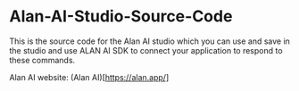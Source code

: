 # Alan-AI-Studio-Source-Code

This is the source code for the Alan AI studio which you can use and save in the studio and use ALAN AI SDK to connect your application to respond to these commands.

Alan AI website: (Alan AI)[https://alan.app/]
